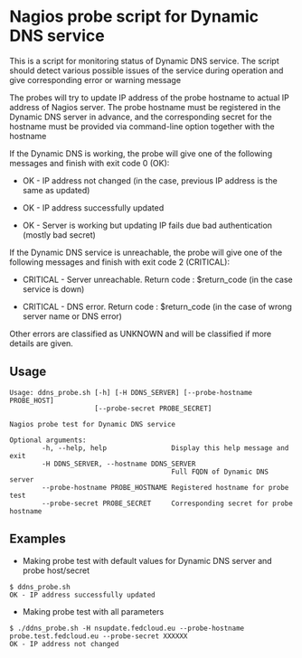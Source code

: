 # Nagios probe script for Dynamic DNS service

This is a script for monitoring status of Dynamic DNS service. The script 
should detect various possible issues of the service during operation and 
give corresponding error or warning message

The probes will try to update IP address of the probe hostname to actual IP
address of Nagios server. The probe hostname must be registered in the 
Dynamic DNS server in advance, and the corresponding secret for the hostname 
must be provided via command-line option together with the hostname

If the Dynamic DNS is working, the probe will give one of the following 
messages and finish with exit code 0 (OK):

- OK - IP address not changed (in the case, previous  IP address is the same
as updated)

- OK - IP address successfully updated

- OK - Server is working but updating IP fails due bad authentication 
(mostly bad secret)

If the Dynamic DNS service is unreachable, the probe will give one of the 
following messages and finish with exit code 2 (CRITICAL):

- CRITICAL - Server unreachable. Return code : $return_code (in the case 
service is down)

- CRITICAL - DNS error. Return code : $return_code (in the case of wrong 
server name or DNS error)

Other errors are classified as UNKNOWN and will be classified if more details
are given.

## Usage

```
Usage: ddns_probe.sh [-h] [-H DDNS_SERVER] [--probe-hostname PROBE_HOST]
                     [--probe-secret PROBE_SECRET]

Nagios probe test for Dynamic DNS service

Optional arguments:
        -h, --help, help                Display this help message and exit
        -H DDNS_SERVER, --hostname DDNS_SERVER
                                        Full FQDN of Dynamic DNS server
        --probe-hostname PROBE_HOSTNAME Registered hostname for probe test
        --probe-secret PROBE_SECRET     Corresponding secret for probe hostname
```

## Examples

- Making probe test with default values for Dynamic DNS server and probe host/secret

```
$ ddns_probe.sh
OK - IP address successfully updated
```

- Making probe test with all parameters

```
$ ./ddns_probe.sh -H nsupdate.fedcloud.eu --probe-hostname probe.test.fedcloud.eu --probe-secret XXXXXX
OK - IP address not changed

